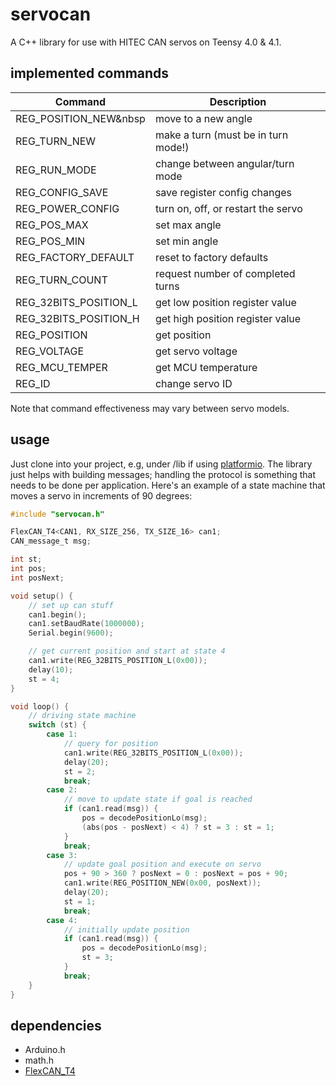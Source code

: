 # servocan
A C++ library for use with HITEC CAN servos on Teensy 4.0 & 4.1.

## implemented commands
| Command                 | Description                             |
| ----------------------- | --------------------------------------- |
| REG_POSITION_NEW&nbsp   |   move to a new angle                   |
| REG_TURN_NEW            |   make a turn (must be in turn mode!)   |
| REG_RUN_MODE            |   change between angular/turn mode      |
| REG_CONFIG_SAVE         |   save register config changes          |
| REG_POWER_CONFIG        |   turn on, off, or restart the servo    |       
| REG_POS_MAX             |   set max angle                         |
| REG_POS_MIN             |   set min angle                         |
| REG_FACTORY_DEFAULT     |   reset to factory defaults             |
| REG_TURN_COUNT          |   request number of completed turns     |
| REG_32BITS_POSITION_L   |   get low position register value       |
| REG_32BITS_POSITION_H   |   get high position register value      |
| REG_POSITION            |   get position                          |
| REG_VOLTAGE             |   get servo voltage                     |
| REG_MCU_TEMPER          |   get MCU temperature                   |
| REG_ID                  |   change servo ID                       |

Note that command effectiveness may vary between servo models.

## usage
Just clone into your project, e.g, under /lib if using [platformio](https://platformio.org/). The library just helps with building messages; handling the protocol is something that needs to be done per application. Here's an example of a state machine that moves a servo in increments of 90 degrees:
```c
#include "servocan.h"

FlexCAN_T4<CAN1, RX_SIZE_256, TX_SIZE_16> can1;
CAN_message_t msg;

int st;
int pos;
int posNext;

void setup() {
    // set up can stuff
    can1.begin();
    can1.setBaudRate(1000000);
    Serial.begin(9600); 

    // get current position and start at state 4
    can1.write(REG_32BITS_POSITION_L(0x00));
    delay(10);
    st = 4;
}

void loop() {
    // driving state machine
    switch (st) {
        case 1:
            // query for position
            can1.write(REG_32BITS_POSITION_L(0x00));
            delay(20);
            st = 2;
            break;
        case 2:
            // move to update state if goal is reached
            if (can1.read(msg)) {
                pos = decodePositionLo(msg);
                (abs(pos - posNext) < 4) ? st = 3 : st = 1;
            }
            break;
        case 3:
            // update goal position and execute on servo
            pos + 90 > 360 ? posNext = 0 : posNext = pos + 90;
            can1.write(REG_POSITION_NEW(0x00, posNext));
            delay(20);
            st = 1;
            break;
        case 4:
            // initially update position
            if (can1.read(msg)) {
                pos = decodePositionLo(msg);
                st = 3;
            }
            break;
    }
}
```

## dependencies
*   Arduino.h 
*   math.h
*   [FlexCAN_T4](https://github.com/tonton81/FlexCAN_T4/)


